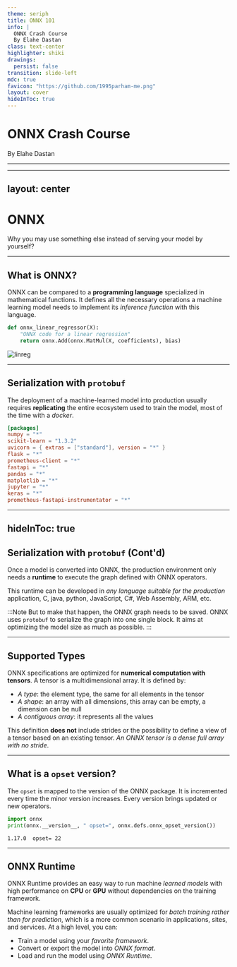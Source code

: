 ```yaml
---
theme: seriph
title: ONNX 101
info: |
  ONNX Crash Course
  By Elahe Dastan
class: text-center
highlighter: shiki
drawings:
  persist: false
transition: slide-left
mdc: true
favicon: "https://github.com/1995parham-me.png"
layout: cover
hideInToc: true
---
```


# ONNX Crash Course

By Elahe Dastan

<div class="abs-br m-6 flex">
  <a href="https://github.com/1995parham-learning/onnx101" target="_blank" alt="GitHub" title="Open in GitHub"
    class="text-xl slidev-icon-btn opacity-50 !border-none !hover:text-white">
    <carbon-logo-github />
  </a>
</div>

---

<Toc />

---
layout: center
---

# ONNX <twemoji-thinking-face />

Why you may use something else instead of serving your model by yourself?

---

## What is ONNX?

ONNX can be compared to a **programming language** specialized in mathematical functions.
It defines all the necessary operations a machine learning model needs to implement
its _inference function_ with this language.

```python
def onnx_linear_regressor(X):
    "ONNX code for a linear regression"
    return onnx.Add(onnx.MatMul(X, coefficients), bias)
```

<img alt="linreg" src="/linreg1.png" class="rounded mx-auto d-block shadow h-60" />

---

## Serialization with `protobuf`

The deployment of a machine-learned model into production usually requires **replicating** the entire ecosystem
used to train the model, most of the time with a _docker_.

```toml
[packages]
numpy = "*"
scikit-learn = "1.3.2"
uvicorn = { extras = ["standard"], version = "*" }
flask = "*"
prometheus-client = "*"
fastapi = "*"
pandas = "*"
matplotlib = "*"
jupyter = "*"
keras = "*"
prometheus-fastapi-instrumentator = "*"
```

---
hideInToc: true
---

## Serialization with `protobuf` (Cont'd)

Once a model is converted into ONNX, the production environment only needs a **runtime** to execute the graph
defined with ONNX operators.

This runtime can be developed in _any language suitable for the production_ application,
C, java, python, JavaScript, C#, Web Assembly, ARM, etc.

:::Note
But to make that happen, the ONNX graph needs to be saved.
ONNX uses `protobuf` to serialize the graph into one single block.
It aims at optimizing the model size as much as possible.
:::

---

## Supported Types

ONNX specifications are optimized for **numerical computation with tensors**.
A tensor is a multidimensional array. It is defined by:

- _A type_: the element type, the same for all elements in the tensor
- _A shape_: an array with all dimensions, this array can be empty, a dimension can be null
- _A contiguous array_: it represents all the values

This definition **does not** include strides or the possibility to define a view of a tensor based
on an existing tensor. _An ONNX tensor is a dense full array with no stride_.

---

## What is a `opset` version?

The `opset` is mapped to the version of the ONNX package.
It is incremented every time the minor version increases. Every version brings updated or new operators.

```python
import onnx
print(onnx.__version__, " opset=", onnx.defs.onnx_opset_version())
```

```console
1.17.0  opset= 22
```

---

## ONNX Runtime

ONNX Runtime provides an easy way to run machine _learned models_ with high performance on **CPU** or **GPU**
without dependencies on the training framework.

Machine learning frameworks are usually optimized for _batch training rather than for prediction_,
which is a more common scenario in applications, sites, and services. At a high level, you can:

<v-clicks>

- Train a model using your _favorite framework_. <twemoji-teacher />
- Convert or export the model into _ONNX format_. <twemoji-package />
- Load and run the model using _ONNX Runtime_. <twemoji-rocket />

</v-clicks>
